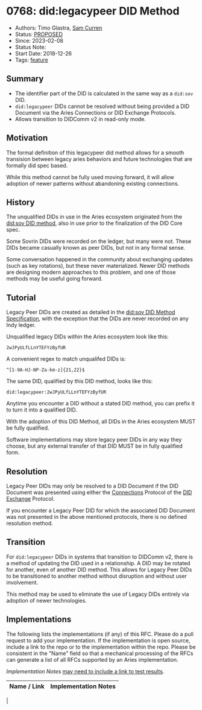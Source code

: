 # 0768: did:legacypeer DID Method 
- Authors: Timo Glastra, [Sam Curren](telegramsam@gmail.com)
- Status: [PROPOSED](/README.md#proposed)
- Since: 2023-02-08
- Status Note:  
- Start Date: 2018-12-26 
- Tags: [feature](/tags.md#feature)

## Summary

- The identifier part of the DID is calculated in the same way as a `did:sov` DID.
- `did:legacypeer` DIDs cannot be resolved without being provided a DID Document via the Aries Connections or DID Exchange Protocols.
- Allows transition to DIDComm v2 in read-only mode.

## Motivation

The formal definition of this legacypeer did method allows for a smooth transision between legacy aries behaviors and future technologies that are formally did spec based.

While this method cannot be fully used moving forward, it will allow adoption of newer patterns without abandoning existing connections.


## History

The unqualified DIDs in use in the Aries ecosystem originated from the [did:sov DID method](https://sovrin-foundation.github.io/sovrin/spec/did-method-spec-template.html), also in use prior to the finalization of the DID Core spec.

Some Sovrin DIDs were recorded on the ledger, but many were not. These DIDs became casually known as peer DIDs, but not in any formal sense.

Some conversation happened in the community about exchanging updates (such as key rotations), but these never materialized. Newer DID methods are designing modern approaches to this problem, and one of those methods may be useful going forward.

## Tutorial

Legacy Peer DIDs are created as detailed in the [did:sov DID Method Specification](https://sovrin-foundation.github.io/sovrin/spec/did-method-spec-template.html), with the exception that the DIDs are never recorded on any Indy ledger.

Unqualified legacy DIDs within the Aries ecosystem look like this:

`2wJPyULfLLnYTEFYzByfUR`

A convenient regex to match unqualifed DIDs is:

`^[1-9A-HJ-NP-Za-km-z]{21,22}$`


The same DID, qualified by this DID method, looks like this:

`did:legacypeer:2wJPyULfLLnYTEFYzByfUR`


Anytime you encounter a DID without a stated DID method, you can prefix it to turn it into a qualified DID.

With the adoption of this DID Method, all DIDs in the Aries ecosystem MUST be fully qualified.

Software implementations may store legacy peer DIDs in any way they choose, but any external transfer of that DID MUST be in fully qualified form.

## Resolution

Legacy Peer DIDs may only be resolved to a DID Document if the DID Document was presented using either the [Connections](https://github.com/hyperledger/aries-rfcs/blob/main/features/0160-connection-protocol/README.md) Protocol of the [DID Exchange](https://github.com/hyperledger/aries-rfcs/blob/main/features/0023-did-exchange/README.md) Protocol.



If you encounter a Legacy Peer DID for which the associated DID Document was not presented in the above mentioned protocols, there is no defined resolution method. 
   
## Transition

For `did:legacypeer` DIDs in systems that transition to DIDComm v2, there is a method of updating the DID used in a relationship. A DID may be rotated for another, even of another DID method. This allows for Legacy Peer DIDs to be transitioned to another method without disruption and without user involvement. 

This method may be used to eliminate the use of Legacy DIDs entirely via adoption of newer technologies.
	 
## Implementations

The following lists the implementations (if any) of this RFC. Please do a pull request to add your implementation. If the implementation is open source, include a link to the repo or to the implementation within the repo. Please be consistent in the "Name" field so that a mechanical processing of the RFCs can generate a list of all RFCs supported by an Aries implementation.

*Implementation Notes* [may need to include a link to test results](/README.md#accepted).

Name / Link | Implementation Notes
--- | ---
 | 
